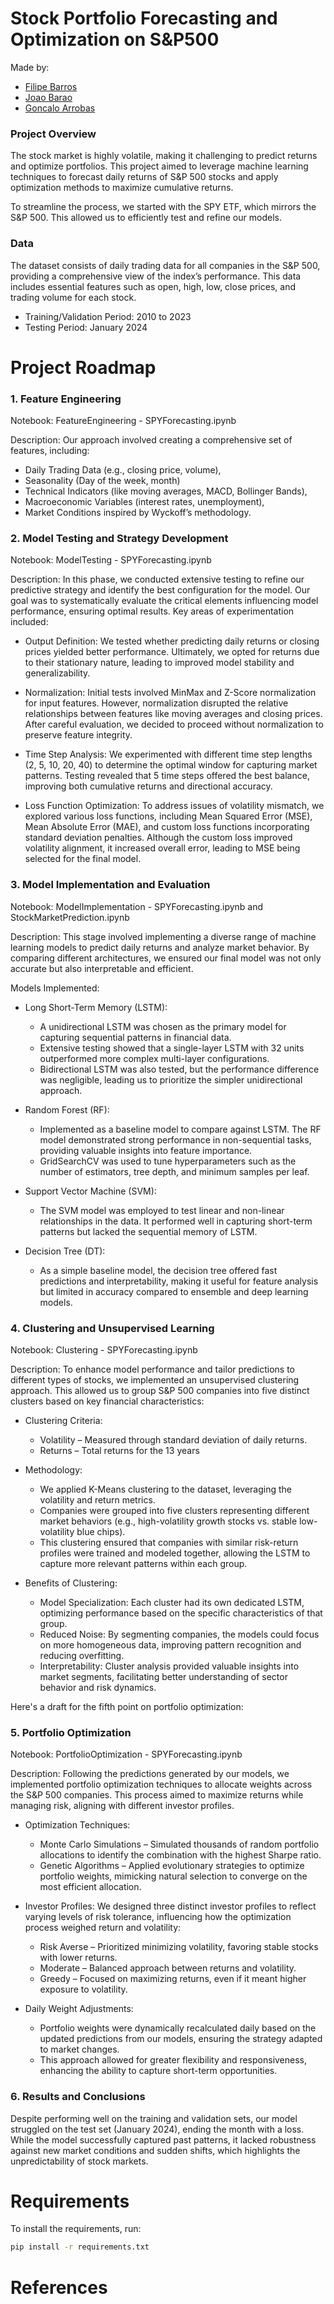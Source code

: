# Stock Portfolio Forecasting and Optimization on S&P500

Made by: 

- [Filipe Barros](https://github.com/filipeazuil)
- [Joao Barao](https://github.com/jbarao04)
- [Goncalo Arrobas](https://github.com/Garrobas)



### Project Overview
The stock market is highly volatile, making it challenging to predict returns and optimize portfolios. This project aimed to leverage machine learning techniques to forecast daily returns of S&P 500 stocks and apply optimization methods to maximize cumulative returns. 

To streamline the process, we started with the SPY ETF, which mirrors the S&P 500. This allowed us to efficiently test and refine our models.

### Data
The dataset consists of daily trading data for all companies in the S&P 500, providing a comprehensive view of the index’s performance. This data includes essential features such as open, high, low, close prices, and trading volume for each stock.

- Training/Validation Period: 2010 to 2023
- Testing Period: January 2024

# Project Roadmap
### 1. Feature Engineering
Notebook: FeatureEngineering - SPYForecasting.ipynb

Description: Our approach involved creating a comprehensive set of features, including:

- Daily Trading Data (e.g., closing price, volume),
- Seasonality (Day of the week, month)
- Technical Indicators (like moving averages, MACD, Bollinger Bands),
- Macroeconomic Variables (interest rates, unemployment),
- Market Conditions inspired by Wyckoff’s methodology.

### 2. Model Testing and Strategy Development
Notebook: ModelTesting - SPYForecasting.ipynb

Description:
In this phase, we conducted extensive testing to refine our predictive strategy and identify the best configuration for the model. Our goal was to systematically evaluate the critical elements influencing model performance, ensuring optimal results. Key areas of experimentation included:

- Output Definition:
We tested whether predicting daily returns or closing prices yielded better performance. Ultimately, we opted for returns due to their stationary nature, leading to improved model stability and generalizability.

- Normalization:
Initial tests involved MinMax and Z-Score normalization for input features. However, normalization disrupted the relative relationships between features like moving averages and closing prices. After careful evaluation, we decided to proceed without normalization to preserve feature integrity.

- Time Step Analysis:
We experimented with different time step lengths (2, 5, 10, 20, 40) to determine the optimal window for capturing market patterns. Testing revealed that 5 time steps offered the best balance, improving both cumulative returns and directional accuracy.

- Loss Function Optimization:
To address issues of volatility mismatch, we explored various loss functions, including Mean Squared Error (MSE), Mean Absolute Error (MAE), and custom loss functions incorporating standard deviation penalties. Although the custom loss improved volatility alignment, it increased overall error, leading to MSE being selected for the final model.

### 3. Model Implementation and Evaluation
Notebook: ModelImplementation - SPYForecasting.ipynb and StockMarketPrediction.ipynb

Description:
This stage involved implementing a diverse range of machine learning models to predict daily returns and analyze market behavior. By comparing different architectures, we ensured our final model was not only accurate but also interpretable and efficient.

Models Implemented:

- Long Short-Term Memory (LSTM):

  - A unidirectional LSTM was chosen as the primary model for capturing sequential patterns in financial data.
  - Extensive testing showed that a single-layer LSTM with 32 units outperformed more complex multi-layer configurations.
  - Bidirectional LSTM was also tested, but the performance difference was negligible, leading us to prioritize the simpler unidirectional approach.

- Random Forest (RF):

  - Implemented as a baseline model to compare against LSTM. The RF model demonstrated strong performance in non-sequential tasks, providing valuable insights into feature importance.
  - GridSearchCV was used to tune hyperparameters such as the number of estimators, tree depth, and minimum samples per leaf.

- Support Vector Machine (SVM):

  - The SVM model was employed to test linear and non-linear relationships in the data. It performed well in capturing short-term patterns but lacked the sequential memory of LSTM.

- Decision Tree (DT):

  - As a simple baseline model, the decision tree offered fast predictions and interpretability, making it useful for feature analysis but limited in accuracy compared to ensemble and deep learning models.

### 4. Clustering and Unsupervised Learning
Notebook: Clustering - SPYForecasting.ipynb

Description:
To enhance model performance and tailor predictions to different types of stocks, we implemented an unsupervised clustering approach. This allowed us to group S&P 500 companies into five distinct clusters based on key financial characteristics:

- Clustering Criteria:

  - Volatility – Measured through standard deviation of daily returns.
  - Returns – Total returns for the 13 years

- Methodology:

  - We applied K-Means clustering to the dataset, leveraging the volatility and return metrics.
  - Companies were grouped into five clusters representing different market behaviors (e.g., high-volatility growth stocks vs. stable low-volatility blue chips).
  - This clustering ensured that companies with similar risk-return profiles were trained and modeled together, allowing the LSTM to capture more relevant patterns within each group.

- Benefits of Clustering:

  - Model Specialization: Each cluster had its own dedicated LSTM, optimizing performance based on the specific characteristics of that group.
  - Reduced Noise: By segmenting companies, the models could focus on more homogeneous data, improving pattern recognition and reducing overfitting.
  - Interpretability: Cluster analysis provided valuable insights into market segments, facilitating better understanding of sector behavior and risk dynamics.


Here's a draft for the fifth point on portfolio optimization:

### 5. Portfolio Optimization
Notebook: PortfolioOptimization - SPYForecasting.ipynb

Description:
Following the predictions generated by our models, we implemented portfolio optimization techniques to allocate weights across the S&P 500 companies. This process aimed to maximize returns while managing risk, aligning with different investor profiles.

- Optimization Techniques:

  - Monte Carlo Simulations – Simulated thousands of random portfolio allocations to identify the combination with the highest Sharpe ratio.
  - Genetic Algorithms – Applied evolutionary strategies to optimize portfolio weights, mimicking natural selection to converge on the most efficient allocation.

- Investor Profiles:
We designed three distinct investor profiles to reflect varying levels of risk tolerance, influencing how the optimization process weighed return and volatility:

  - Risk Averse – Prioritized minimizing volatility, favoring stable stocks with lower returns.
  - Moderate – Balanced approach between returns and volatility.
  - Greedy – Focused on maximizing returns, even if it meant higher exposure to volatility.

- Daily Weight Adjustments:

  - Portfolio weights were dynamically recalculated daily based on the updated predictions from our models, ensuring the strategy adapted to market changes.
  - This approach allowed for greater flexibility and responsiveness, enhancing the ability to capture short-term opportunities.
 
### 6. Results and Conclusions

Despite performing well on the training and validation sets, our model struggled on the test set (January 2024), ending the month with a loss. While the model successfully captured past patterns, it lacked robustness against new market conditions and sudden shifts, which highlights the unpredictability of stock markets.

# Requirements

To install the requirements, run:

```bash
pip install -r requirements.txt
```

# References

